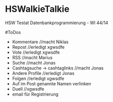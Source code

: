 # HSWalkieTalkie
HSW Testat Datenbankprogrammierung - WI 44/14

#ToDos
* Kommentare //macht Niklas
* Repost     //erledigt xgwsdfe
* Vote       //erledigt xgwsdfe
* RSS        //macht Marius
* Suche      //macht Jonas
* Cashtagsuche -> cashtaglinks //macht Jonas
* Andere Profile //erledigt Jonas
* Folgen     //erledigt xgwsdfe
* Auf im Post genannte Namen verlinken
* Duell      //xgwsdfe
* email für Registrierung